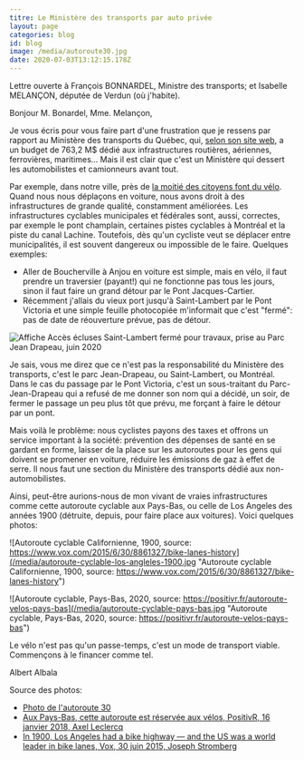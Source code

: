 ```yaml
---
titre: Le Ministère des transports par auto privée
layout: page
categories: blog
id: blog
image: /media/autoroute30.jpg
date: 2020-07-03T13:12:15.178Z
---
```


Lettre ouverte à François BONNARDEL, Ministre des transports; et Isabelle MELANÇON, députée de Verdun (où j'habite).

Bonjour M. Bonardel, Mme. Melançon,

Je vous écris pour vous faire part d'une frustration que je ressens par rapport au Ministère des transports du Québec, qui, [selon son site web](https://www.transports.gouv.qc.ca/fr/ministere/organisation/Pages/budget.aspx), a un budget de 763,2 M$ dédié aux infrastructures routières, aériennes, ferrovières, maritimes... Mais il est clair que c'est un Ministère qui dessert les automobilistes et camionneurs avant tout.

Par exemple, dans notre ville, près de [la moitié des citoyens font du vélo](http://ville.montreal.qc.ca/pls/portal/docs/page/transports_fr/media/documents/etat_velo_2015.pdf). Quand nous nous déplaçons en voiture, nous avons droit à des infrastructures de grande qualité, constamment améliorées. Les infrastructures cyclables municipales et fédérales sont, aussi, correctes, par exemple le pont champlain, certaines pistes cyclables à Montréal et la piste du canal Lachine.
Toutefois, dès qu'un cycliste veut se déplacer entre municipalités, il est souvent dangereux ou impossible de le faire.
Quelques exemples:

* Aller de Boucherville à Anjou en voiture est simple, mais en vélo, il faut prendre un traversier (payant!) qui ne fonctionne pas tous les jours, sinon il faut faire un grand détour par le Pont Jacques-Cartier.
* Récemment j'allais du vieux port jusqu'à Saint-Lambert par le Pont Victoria et une simple feuille photocopiée m'informait que c'est "fermé": pas de date de réouverture prévue, pas de détour.

![Affiche Accès écluses Saint-Lambert fermé pour travaux, prise au Parc Jean Drapeau, juin 2020](/media/acces-ecluses-saint-lambert-ferme-pour-travaux.jpg "Affiche Accès écluses Saint-Lambert fermé pour travaux, prise au Parc Jean Drapeau, juin 2020")

Je sais, vous me direz que ce n'est pas la responsabilité du Ministère des transports, c'est le parc Jean-Drapeau, ou Saint-Lambert, ou Montréal. Dans le cas du passage par le Pont Victoria, c'est un sous-traitant du Parc-Jean-Drapeau qui a refusé de me donner son nom qui a décidé, un soir, de fermer le passage un peu plus tôt que prévu, me forçant à faire le détour par un pont.

Mais voilà le problème: nous cyclistes payons des taxes et offrons un service important à la société: prévention des dépenses de santé en se gardant en forme, laisser de la place sur les autoroutes pour les gens qui doivent se promener en voiture, réduire les émissions de gaz à effet de serre. Il nous faut une section du Ministère des transports dédié aux non-automobilistes. 

Ainsi, peut-être aurions-nous de mon vivant de vraies infrastructures comme cette autoroute cyclable aux Pays-Bas, ou celle de Los Angeles des années 1900 (détruite, depuis, pour faire place aux voitures). Voici quelques photos:

![Autoroute cyclable Californienne, 1900, source: https://www.vox.com/2015/6/30/8861327/bike-lanes-history](/media/autoroute-cyclable-los-angleles-1900.jpg "Autoroute cyclable Californienne, 1900, source: https://www.vox.com/2015/6/30/8861327/bike-lanes-history")

![Autoroute cyclable, Pays-Bas, 2020, source: https://positivr.fr/autoroute-velos-pays-bas](/media/autoroute-cyclable-pays-bas.jpg "Autoroute cyclable, Pays-Bas, 2020, source: https://positivr.fr/autoroute-velos-pays-bas")

Le vélo n'est pas qu'un passe-temps, c'est un mode de transport viable. Commençons à le financer comme tel.

Albert Albala

Source des photos:

* [Photo de l'autoroute 30](https://www.lecourrierdusud.ca/wp-content/uploads/sites/51/2018/06/Autor210416-06-1600x1081.jpg)
* [Aux Pays-Bas, cette autoroute est réservée aux vélos, PositivR, 16 janvier 2018, Axel Leclercq](https://positivr.fr/autoroute-velos-pays-bas)
* [In 1900, Los Angeles had a bike highway — and the US was a world leader in bike lanes, Vox, 30 juin 2015, Joseph Stromberg](https://www.vox.com/2015/6/30/8861327/bike-lanes-history)
